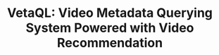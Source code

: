 ---
layout: page
title: 'VetaQL: Video Metadata Querying System Powered with Video Recommendation'
img: assets/img/publication_preview/Graph.png
importance: 3
category: Cloud Computing and Big Data
redirect: https://ieeexplore.ieee.org/document/9909235
---